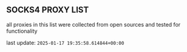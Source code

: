 ## SOCKS4 PROXY LIST

all proxies in this list were collected from open sources and tested for functionality

last update: `2025-01-17 19:35:58.614844+00:00`